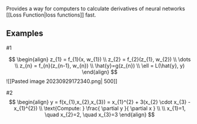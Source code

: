 
Provides a way for computers to calculate derivatives of neural networks [[Loss Function|loss functions]] fast.


## Examples
#1

$$
\begin{align}
z_{1} = f_{1}(x, w_{1}) \\
z_{2} = f_{2}(z_{1}, w_{2}) \\
\dots \\
z_{n} = f_{n}(z_{n-1}, w_{n}) \\
\hat{y}=g(z_{n})  \\
\ell = L(\hat{y}, y)
\end{align}
$$
![[Pasted image 20230929172340.png| 500]] 

#2
$$
\begin{align}
y = f(x_{1},x_{2},x_{3}) = x_{1}^{2} + 3(x_{2} \cdot x_{3} - x_{1}^{2}) \\
\text{Compute: } \frac{ \partial y }{ \partial x }  \\
 \\
x_{1}=1, \quad x_{2}=2, \quad x_{3}=3
\end{align}
$$